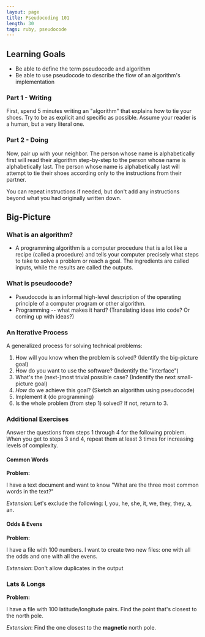 ```yaml
---
layout: page
title: Pseudocoding 101
length: 30
tags: ruby, pseudocode
---
```


## Learning Goals

* Be able to define the term pseudocode and algorithm
* Be able to use pseudocode to describe the flow of an algorithm's implementation

### Part 1 - Writing

First, spend 5 minutes writing an "algorithm" that explains how to tie your shoes.
Try to be as explicit and specific as possible. Assume your reader is a human, but a
very literal one.

### Part 2 - Doing

Now, pair up with your neighbor. The person whose name is alphabetically first will
read their algorithm step-by-step to the person whose name is alphabetically last.
The person whose name is alphabetically last will attempt to tie their shoes according
only to the instructions from their partner.

You can repeat instructions if needed, but don't add any instructions beyond what
you had originally written down.

## Big-Picture

### What is an algorithm?
- A programming algorithm is a computer procedure that is a lot like a recipe (called a procedure) and tells your computer precisely what steps to take to solve a problem or reach a goal. The ingredients are called inputs, while the results are called the outputs.

### What is pseudocode?
- Pseudocode is an informal high-level description of the operating principle of a computer program or other algorithm.
-  Programming -- what makes it hard? (Translating ideas into code? Or coming up with ideas?)

### An Iterative Process

A generalized process for solving technical problems:

1. How will you know when the problem is solved? (Identify the big-picture goal)
2. How do you want to use the software? (Indentify the "interface")
3. What's the (next-)most trivial possible case? (Indentify the next small-picture goal)
4. *How* do we achieve this goal? (Sketch an algorithm using pseudocode)
5. Implement it (do programming)
6. Is the whole problem (from step 1) solved? If not, return to 3.

### Additional Exercises
Answer the questions from steps 1 through 4 for the following problem.
When you get to steps 3 and 4, repeat them at least 3 times for increasing levels of complexity.

#### Common Words


**Problem:**

I have a text document and want to know "What are the three most common words in the text?"

*Extension*: Let's exclude the following: I, you, he, she, it, we, they, they, a, an.

#### Odds & Evens

**Problem:**

I have a file with 100 numbers. I want to create two new files: one with
all the odds and one with all the evens.

*Extension*: Don't allow duplicates in the output

### Lats & Longs

**Problem:**

I have a file with 100 latitude/longitude pairs. Find the point that's closest to the north pole.

*Extension*: Find the one closest to the **magnetic** north pole.
